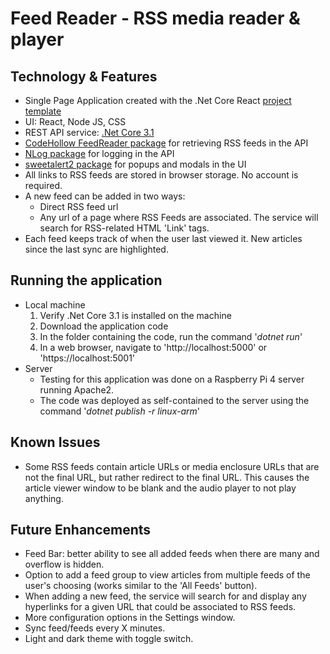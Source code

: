# Feed Reader - RSS media reader & player

## Technology & Features

- Single Page Application created with the .Net Core React [project template](https://docs.microsoft.com/en-us/aspnet/core/client-side/spa/react)
- UI: React, Node JS, CSS
- REST API service: [.Net Core 3.1](https://dotnet.microsoft.com/download/dotnet-core/3.1)
- [CodeHollow FeedReader package](https://www.nuget.org/packages/CodeHollow.FeedReader) for retrieving RSS feeds in the API
- [NLog package](https://www.nuget.org/packages/NLog) for logging in the API
- [sweetalert2 package](https://www.npmjs.com/package/sweetalert2) for popups and modals in the UI
- All links to RSS feeds are stored in browser storage. No account is required.
- A new feed can be added in two ways:
  - Direct RSS feed url
  - Any url of a page where RSS Feeds are associated. The service will search for RSS-related HTML 'Link' tags.
- Each feed keeps track of when the user last viewed it. New articles since the last sync are highlighted.

## Running the application

- Local machine
  1. Verify .Net Core 3.1 is installed on the machine
  2. Download the application code
  3. In the folder containing the code, run the command '*dotnet run*'
  4. In a web browser, navigate to 'http://localhost:5000' or 'https://localhost:5001'
- Server
  - Testing for this application was done on a Raspberry Pi 4 server running Apache2.
  - The code was deployed as self-contained to the server using the command '*dotnet publish -r linux-arm*'

## Known Issues

- Some RSS feeds contain article URLs or media enclosure URLs that are not the final URL, but rather redirect to the final URL. This causes the article viewer window to be blank and the audio player to not play anything.

## Future Enhancements

- Feed Bar: better ability to see all added feeds when there are many and overflow is hidden.
- Option to add a feed group to view articles from multiple feeds of the user's choosing (works similar to the 'All Feeds' button).
- When adding a new feed, the service will search for and display any hyperlinks for a given URL that could be associated to RSS feeds.
- More configuration options in the Settings window.
- Sync feed/feeds every X minutes.
- Light and dark theme with toggle switch.
